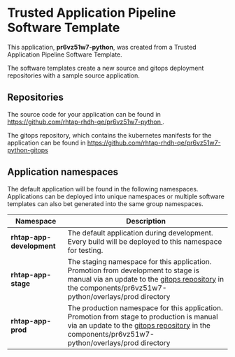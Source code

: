 # Trusted Application Pipeline Software Template

This application, **pr6vz51w7-python**, was created from a Trusted Application Pipeline Software Template.

The software templates create a new source and gitops deployment repositories with a sample source application. 

## Repositories

The source code for your application can be found in [https://github.com/rhtap-rhdh-qe/pr6vz51w7-python ](https://github.com/rhtap-rhdh-qe/pr6vz51w7-python ).
 
The gitops repository, which contains the kubernetes manifests for the application can be found in 
[https://github.com/rhtap-rhdh-qe/pr6vz51w7-python-gitops ](https://github.com/rhtap-rhdh-qe/pr6vz51w7-python-gitops ) 

## Application namespaces 

The default application will be found in the following namespaces. Applications can be deployed into unique namespaces or multiple software templates can also bet generated into the same group namespaces.  

|  Namespace   |  Description   |  
| -------- | -------- |   
| **rhtap-app-development** | The default application during development. Every build will be deployed to this namespace for testing. | 
| **rhtap-app-stage** | The staging namespace for this application. Promotion from development to stage is manual via an update to the [gitops repository](https://github.com/rhtap-rhdh-qe/pr6vz51w7-python-gitops ) in the components/pr6vz51w7-python/overlays/prod directory |  
| **rhtap-app-prod** | The production namespace for this application. Promotion from stage to production is manual via an update to the [gitops repository](https://github.com/rhtap-rhdh-qe/pr6vz51w7-python-gitops ) in the components/pr6vz51w7-python/overlays/prod directory | 